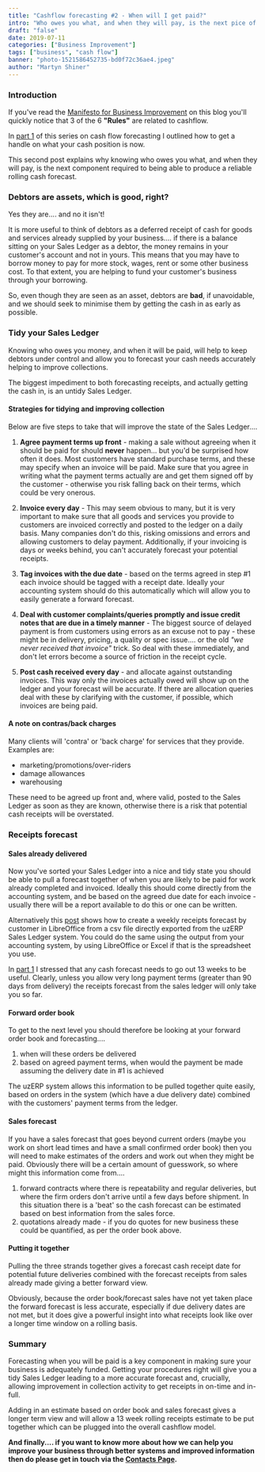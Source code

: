 ```yaml
---
title: "Cashflow forecasting #2 - When will I get paid?"
intro: "Who owes you what, and when they will pay, is the next pice of information required to build a reliable cashflow forecast."
draft: "false"
date: 2019-07-11
categories: ["Business Improvement"]
tags: ["business", "cash flow"]
banner: "photo-1521586452735-bd0f72c36ae4.jpeg"
author: "Martyn Shiner"
---
```


### Introduction

If you've read the [Manifesto for Business Improvement](/blog/2019/04/01/positive_churn_intro/) on this blog you'll quickly notice that 3 of the 6 __"Rules"__ are related to cashflow.

In [part 1](/blog/2019/07/09/cash_flow_1/) of this series on cash flow forecasting I outlined how to get a handle on what your cash position is now.

This second post explains why knowing who owes you what, and when they will pay, is the next component required to being able to produce a reliable rolling cash forecast.

### Debtors are assets, which is good, right?

Yes they are.... and no it isn't!

It is more useful to think of debtors as a deferred receipt of cash for goods and services already supplied by your business.... if there is a balance sitting on your Sales Ledger as a debtor, the money remains in your customer's account and not in yours. This means that you may have to borrow money to pay for more stock, wages, rent or some other business cost. To that extent, you are helping to fund your customer's business through your borrowing.

So, even though they are seen as an asset, debtors are **bad**, if unavoidable, and we should seek to minimise them by getting the cash in as early as possible.

### Tidy your Sales Ledger

Knowing who owes you money, and when it will be paid, will help to keep debtors under control and allow you to forecast your cash needs accurately helping to improve collections.

The biggest impediment to both forecasting receipts, and actually getting the cash in, is an untidy Sales Ledger.

#### Strategies for tidying and improving collection

Below are five steps to take that will improve the state of the Sales Ledger....

1. **Agree payment terms up front** - making a sale without agreeing when it should be paid for should **never** happen... but you'd be surprised how often it does. Most customers have standard purchase terms, and these may specify when an invoice will be paid. Make sure that you agree in writing what the payment terms actually are and get them signed off by the customer - otherwise you risk falling back on their terms, which could be very onerous.

2. **Invoice every day** - This may seem obvious to many, but it is very important to make sure that all goods and services you provide to customers are invoiced correctly and posted to the ledger on a daily basis. Many companies don't do this, risking omissions and errors and allowing customers to delay payment. Additionally, if your invoicing is days or weeks behind, you can't accurately forecast your potential receipts.

3. **Tag invoices with the due date** - based on the terms agreed in step #1 each invoice should be tagged with a receipt date. Ideally your accounting system should do this automatically which will allow you to easily generate a forward forecast.

4. **Deal with customer complaints/queries promptly and issue credit notes that are due in a timely manner** - The biggest source of delayed payment is from customers using errors as an excuse not to pay - these might be in delivery, pricing, a quality or spec issue.... or the old *"we never received that invoice"* trick. So deal with these immediately, and don't let errors become a source of friction in the receipt cycle.

5. **Post cash received every day** - and allocate against outstanding invoices. This way only the invoices actually owed will show up on the ledger and your forecast will be accurate. If there are allocation queries deal with these by clarifying with the customer, if possible, which invoices are being paid.

#### A note on contras/back charges

Many clients will 'contra' or 'back charge' for services that they provide. Examples are:

* marketing/promotions/over-riders
* damage allowances
* warehousing

These need to be agreed up front and, where valid, posted to the Sales Ledger as soon as they are known, otherwise there is a risk that potential cash receipts will be overstated.

### Receipts forecast

#### Sales already delivered

Now you've sorted your Sales Ledger into a nice and tidy state you should be able to pull a forecast together of when you are likely to be paid for work already completed and invoiced. Ideally this should come directly from the accounting system, and be based on the agreed due date for each invoice - usually there will be a report available to do this or one can be written.

Alternatively this [post](/blog/2019/05/01/libreoffice_pivot/) shows how to create a weekly receipts forecast by customer in LibreOffice from a csv file directly exported from the uzERP Sales Ledger system. You could do the same using the output from your accounting system, by using LibreOffice or Excel if that is the spreadsheet you use.

In [part 1](/blog/2019/07/09/cash_flow_1/) I stressed that any cash forecast needs to go out 13 weeks to be useful. Clearly, unless you allow very long payment terms (greater than 90 days from delivery) the receipts forecast from the sales ledger will only take you so far.

#### Forward order book
To get to the next level you should therefore be looking at your forward order book and forecasting....

1. when will these orders be delivered
2. based on agreed payment terms, when would the payment be made assuming the delivery date in #1 is achieved

The uzERP system allows this information to be pulled together quite easily, based on orders in the system (which have a due delivery date) combined with the customers' payment terms from the ledger.

#### Sales forecast
If you have a sales forecast that goes beyond current orders (maybe you work on short lead times and have a small confirmed order book) then you will need to make estimates of the orders and work out when they might be paid. Obviously there will be a certain amount of guesswork, so where might this information come from....

1. forward contracts where there is repeatability and regular deliveries, but where the firm orders don't arrive until a few days before shipment. In this situation there is a 'beat' so the cash forecast can be estimated based on best information from the sales force.
2. quotations already made - if you do quotes for new business these could be quantified, as per the order book above.

#### Putting it together

Pulling the three strands together gives a forecast cash receipt date for potential future deliveries combined with the forecast receipts from sales already made giving a better forward view. 

Obviously, because the order book/forecast sales have not yet taken place the forward forecast is less accurate, especially if due delivery dates are not met, but it does give a powerful insight into what receipts look like over a longer time window on a rolling basis.

### Summary

Forecasting when you will be paid is a key component in making sure your business is adequately funded. Getting your procedures right will give you a tidy Sales Ledger leading to a more accurate forecast and, crucially, allowing improvement in collection activity to get receipts in on-time and in-full.

Adding in an estimate based on order book and sales forecast gives a longer term view and will allow a 13 week rolling receipts estimate to be put together which can be plugged into the overall cashflow model.

__And finally.... if you want to know more about how we can help you improve your business through better systems and improved information then do please get in touch via the [Contacts Page](/contact/).__